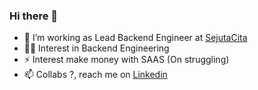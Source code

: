 ### Hi there 👋

- 🔭 I’m working as Lead Backend Engineer at [SejutaCita](https://sejutacita.id/)
- 👨‍💻 Interest in Backend Engineering
- ⚡ Interest make money with SAAS (On struggling)
- 📫 Collabs ?, reach me on [Linkedin](https://www.jenius.com/en)


<!--
**mcholismalik/mcholismalik** is a ✨ _special_ ✨ repository because its `README.md` (this file) appears on your GitHub profile.

Here are some ideas to get you started:

- 🔭 I’m currently working on ...
- 🌱 I’m currently learning ...
- 👯 I’m looking to collaborate on ...
- 🤔 I’m looking for help with ...
- 💬 Ask me about ...
- 📫 How to reach me: ...
- 😄 Pronouns: ...
- ⚡ Fun fact: ...
-->
